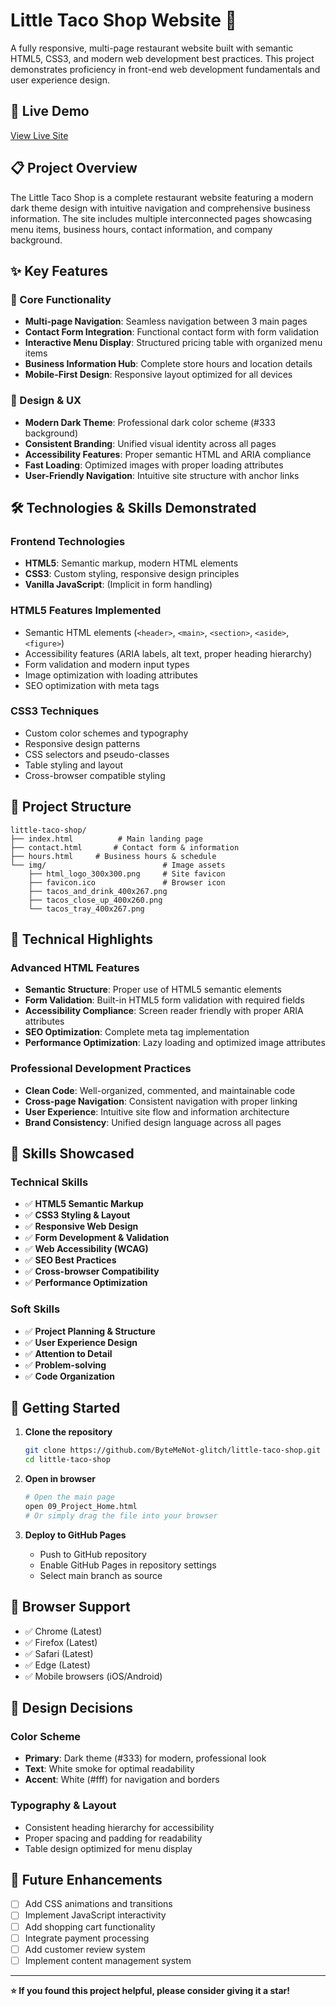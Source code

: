 # Little Taco Shop Website 🌮

A fully responsive, multi-page restaurant website built with semantic HTML5, CSS3, and modern web development best practices. This project demonstrates proficiency in front-end web development fundamentals and user experience design.

## 🚀 Live Demo

[View Live Site](https://zero-click-0x.github.io/Projects__Web-Development/01_Little-Toco-Shop/)

## 📋 Project Overview

The Little Taco Shop is a complete restaurant website featuring a modern dark theme design with intuitive navigation and comprehensive business information. The site includes multiple interconnected pages showcasing menu items, business hours, contact information, and company background.

## ✨ Key Features

### 🎯 Core Functionality

- **Multi-page Navigation**: Seamless navigation between 3 main pages
- **Contact Form Integration**: Functional contact form with form validation
- **Interactive Menu Display**: Structured pricing table with organized menu items
- **Business Information Hub**: Complete store hours and location details
- **Mobile-First Design**: Responsive layout optimized for all devices

### 🎨 Design & UX

- **Modern Dark Theme**: Professional dark color scheme (#333 background)
- **Consistent Branding**: Unified visual identity across all pages
- **Accessibility Features**: Proper semantic HTML and ARIA compliance
- **Fast Loading**: Optimized images with proper loading attributes
- **User-Friendly Navigation**: Intuitive site structure with anchor links

## 🛠️ Technologies & Skills Demonstrated

### Frontend Technologies

- **HTML5**: Semantic markup, modern HTML elements
- **CSS3**: Custom styling, responsive design principles
- **Vanilla JavaScript**: (Implicit in form handling)

### HTML5 Features Implemented

- Semantic HTML elements (`<header>`, `<main>`, `<section>`, `<aside>`, `<figure>`)
- Accessibility features (ARIA labels, alt text, proper heading hierarchy)
- Form validation and modern input types
- Image optimization with loading attributes
- SEO optimization with meta tags

### CSS3 Techniques

- Custom color schemes and typography
- Responsive design patterns
- CSS selectors and pseudo-classes
- Table styling and layout
- Cross-browser compatible styling

## 📁 Project Structure

```
little-taco-shop/
├── index.html          # Main landing page
├── contact.html       # Contact form & information
├── hours.html     # Business hours & schedule
└── img/                          # Image assets
    ├── html_logo_300x300.png     # Site favicon
    ├── favicon.ico               # Browser icon
    ├── tacos_and_drink_400x267.png
    ├── tacos_close_up_400x260.png
    └── tacos_tray_400x267.png
```

## 🌟 Technical Highlights

### Advanced HTML Features

- **Semantic Structure**: Proper use of HTML5 semantic elements
- **Form Validation**: Built-in HTML5 form validation with required fields
- **Accessibility Compliance**: Screen reader friendly with proper ARIA attributes
- **SEO Optimization**: Complete meta tag implementation
- **Performance Optimization**: Lazy loading and optimized image attributes

### Professional Development Practices

- **Clean Code**: Well-organized, commented, and maintainable code
- **Cross-page Navigation**: Consistent navigation with proper linking
- **User Experience**: Intuitive site flow and information architecture
- **Brand Consistency**: Unified design language across all pages

## 🎯 Skills Showcased

### Technical Skills

- ✅ **HTML5 Semantic Markup**
- ✅ **CSS3 Styling & Layout**
- ✅ **Responsive Web Design**
- ✅ **Form Development & Validation**
- ✅ **Web Accessibility (WCAG)**
- ✅ **SEO Best Practices**
- ✅ **Cross-browser Compatibility**
- ✅ **Performance Optimization**

### Soft Skills

- ✅ **Project Planning & Structure**
- ✅ **User Experience Design**
- ✅ **Attention to Detail**
- ✅ **Problem-solving**
- ✅ **Code Organization**

## 🚀 Getting Started

1. **Clone the repository**

   ```bash
   git clone https://github.com/ByteMeNot-glitch/little-taco-shop.git
   cd little-taco-shop
   ```

2. **Open in browser**

   ```bash
   # Open the main page
   open 09_Project_Home.html
   # Or simply drag the file into your browser
   ```

3. **Deploy to GitHub Pages**
   - Push to GitHub repository
   - Enable GitHub Pages in repository settings
   - Select main branch as source

## 📱 Browser Support

- ✅ Chrome (Latest)
- ✅ Firefox (Latest)
- ✅ Safari (Latest)
- ✅ Edge (Latest)
- ✅ Mobile browsers (iOS/Android)

## 🎨 Design Decisions

### Color Scheme

- **Primary**: Dark theme (#333) for modern, professional look
- **Text**: White smoke for optimal readability
- **Accent**: White (#fff) for navigation and borders

### Typography & Layout

- Consistent heading hierarchy for accessibility
- Proper spacing and padding for readability
- Table design optimized for menu display

## 🔧 Future Enhancements

- [ ] Add CSS animations and transitions
- [ ] Implement JavaScript interactivity
- [ ] Add shopping cart functionality
- [ ] Integrate payment processing
- [ ] Add customer review system
- [ ] Implement content management system

---

**⭐ If you found this project helpful, please consider giving it a star!**
